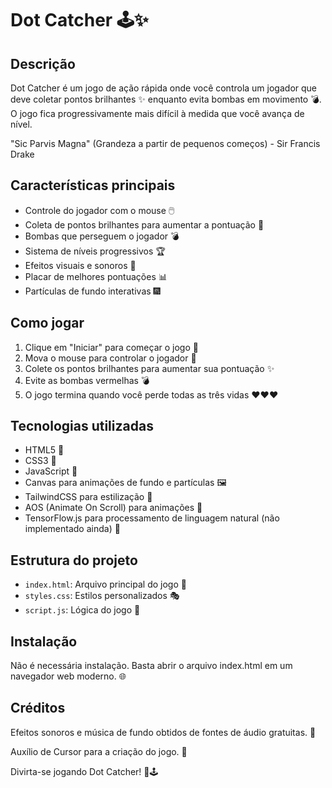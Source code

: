 # Dot Catcher 🕹️✨

## Descrição
Dot Catcher é um jogo de ação rápida onde você controla um jogador que deve coletar pontos brilhantes ✨ enquanto evita bombas em movimento 💣. O jogo fica progressivamente mais difícil à medida que você avança de nível.

"Sic Parvis Magna" (Grandeza a partir de pequenos começos) - Sir Francis Drake

## Características principais
- Controle do jogador com o mouse 🖱️
- Coleta de pontos brilhantes para aumentar a pontuação 🌟
- Bombas que perseguem o jogador 💣
- Sistema de níveis progressivos 🏆
- Efeitos visuais e sonoros 🎵
- Placar de melhores pontuações 📊
- Partículas de fundo interativas 🎆

## Como jogar
1. Clique em "Iniciar" para começar o jogo 🚀
2. Mova o mouse para controlar o jogador 🏃
3. Colete os pontos brilhantes para aumentar sua pontuação ✨
4. Evite as bombas vermelhas 💣
5. O jogo termina quando você perde todas as três vidas ❤️❤️❤️

## Tecnologias utilizadas
- HTML5 📄
- CSS3 🎨
- JavaScript 🧠
- Canvas para animações de fundo e partículas 🖼️
- TailwindCSS para estilização 💅
- AOS (Animate On Scroll) para animações 🌊
- TensorFlow.js para processamento de linguagem natural (não implementado ainda) 🤖

## Estrutura do projeto
- `index.html`: Arquivo principal do jogo 📁
- `styles.css`: Estilos personalizados 🎭
- `script.js`: Lógica do jogo 🧮

## Instalação
Não é necessária instalação. Basta abrir o arquivo index.html em um navegador web moderno. 🌐

## Créditos
Efeitos sonoros e música de fundo obtidos de fontes de áudio gratuitas. 🎵

Auxílio de Cursor para a criação do jogo. 🤖

Divirta-se jogando Dot Catcher! 🎉🕹️
